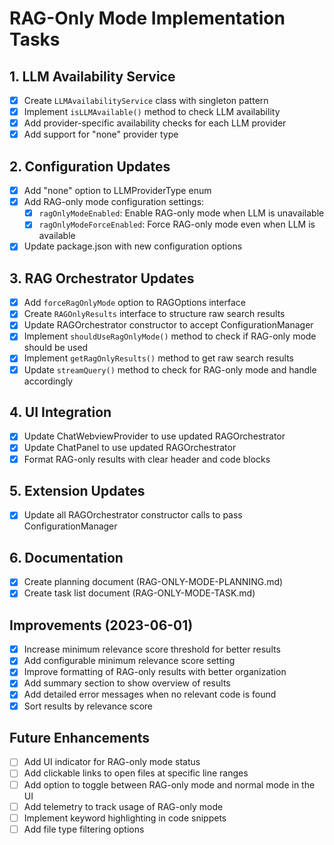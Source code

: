 # RAG-Only Mode Implementation Tasks

## 1. LLM Availability Service
- [x] Create `LLMAvailabilityService` class with singleton pattern
- [x] Implement `isLLMAvailable()` method to check LLM availability
- [x] Add provider-specific availability checks for each LLM provider
- [x] Add support for "none" provider type

## 2. Configuration Updates
- [x] Add "none" option to LLMProviderType enum
- [x] Add RAG-only mode configuration settings:
  - [x] `ragOnlyModeEnabled`: Enable RAG-only mode when LLM is unavailable
  - [x] `ragOnlyModeForceEnabled`: Force RAG-only mode even when LLM is available
- [x] Update package.json with new configuration options

## 3. RAG Orchestrator Updates
- [x] Add `forceRagOnlyMode` option to RAGOptions interface
- [x] Create `RAGOnlyResults` interface to structure raw search results
- [x] Update RAGOrchestrator constructor to accept ConfigurationManager
- [x] Implement `shouldUseRagOnlyMode()` method to check if RAG-only mode should be used
- [x] Implement `getRagOnlyResults()` method to get raw search results
- [x] Update `streamQuery()` method to check for RAG-only mode and handle accordingly

## 4. UI Integration
- [x] Update ChatWebviewProvider to use updated RAGOrchestrator
- [x] Update ChatPanel to use updated RAGOrchestrator
- [x] Format RAG-only results with clear header and code blocks

## 5. Extension Updates
- [x] Update all RAGOrchestrator constructor calls to pass ConfigurationManager

## 6. Documentation
- [x] Create planning document (RAG-ONLY-MODE-PLANNING.md)
- [x] Create task list document (RAG-ONLY-MODE-TASK.md)

## Improvements (2023-06-01)
- [x] Increase minimum relevance score threshold for better results
- [x] Add configurable minimum relevance score setting
- [x] Improve formatting of RAG-only results with better organization
- [x] Add summary section to show overview of results
- [x] Add detailed error messages when no relevant code is found
- [x] Sort results by relevance score

## Future Enhancements
- [ ] Add UI indicator for RAG-only mode status
- [ ] Add clickable links to open files at specific line ranges
- [ ] Add option to toggle between RAG-only mode and normal mode in the UI
- [ ] Add telemetry to track usage of RAG-only mode
- [ ] Implement keyword highlighting in code snippets
- [ ] Add file type filtering options
